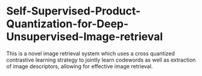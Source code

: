 # Self-Supervised-Product-Quantization-for-Deep-Unsupervised-Image-retrieval
This is a novel image retrieval system which uses a cross quantized contrastive learning strategy to jointly learn codewords as well as extraction of image descriptors, allowing for effective image retrieval.

